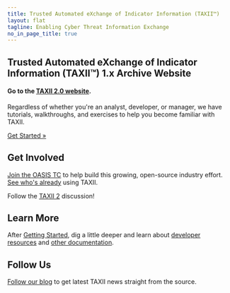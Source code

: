```yaml
---
title: Trusted Automated eXchange of Indicator Information (TAXII™)
layout: flat
tagline: Enabling Cyber Threat Information Exchange
no_in_page_title: true
---
```


<h2><strong>Trusted Automated eXchange of Indicator Information (TAXII™) 1.x Archive Website</strong></h2>

<h4>Go to the <a href="https://oasis-open.github.io/cti-documentation/">TAXII 2.0 website</a>.</h4>

<div class="jumbotron">
  <p>Regardless of whether you're an analyst, developer, or manager, we have tutorials, walkthroughs, and exercises to help you become familiar with TAXII.</p>
  <p><a class="btn btn-primary btn-lg" role="button" href="/getting-started">Get Started »</a></p>
</div>

<div class="row">
  <div class="col-md-4 text-center">
    <h2>Get Involved</h2>
        <p><a href="https://www.oasis-open.org/committees/tc_home.php?wg_abbrev=cti">Join the OASIS TC</a> to help build this growing, open-source industry effort. <a href="https://wiki.oasis-open.org/cti/cti-interoperability">See who's already</a> using TAXII.</p>
        <p>Follow the <a href="/taxii2/">TAXII 2</a> discussion!</p>
  </div>
  <div class="col-md-4 text-center">
    <h2>Learn More</h2>
    <p>After <a href="/getting-started/">Getting Started</a>, dig a little deeper and learn about <a href="/developers/">developer resources</a> and <a href="/documentation">other documentation</a>.</p>
</div>
  <div class="col-md-4 text-center">
    <h2>Follow Us</h2>
    <p><a href="http://stixproject.tumblr.com/">Follow our blog</a> to get latest TAXII news straight from the source.</p>
  </div>
</div>
